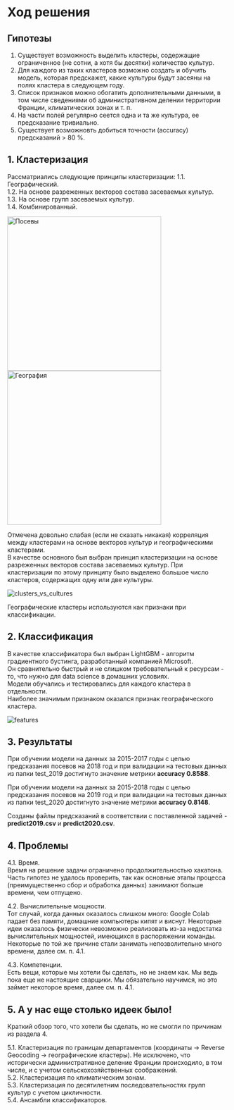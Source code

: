 # Ход решения
## Гипотезы
1. Существует возможность выделить кластеры, содержащие ограниченное (не сотни, а хотя бы десятки) количество культур.
2. Для каждого из таких кластеров возможно создать и обучить модель, которая предскажет, какие культуры будут засеяны на полях кластера в следующем году.
3. Список признаков можно обогатить дополнительными данными, в том числе сведениями об административном делении территории Франции, климатических зонах и т. п.
4. На части полей регулярно сеется одна и та же культура, ее предсказание тривиально.
5. Существует возможновть добиться точности (accuracy) предсказаний > 80 %.

## 1. Кластеризация
Рассматриались следующие принципы кластеризации:
1.1. Географический.<br>
1.2. На основе разреженных векторов состава засеваемых культур.<br>
1.3. На основе групп засеваемых культур.<br>
1.4. Комбинированный.

<p align="left">
  <img src="https://user-images.githubusercontent.com/11871192/111023406-f373c000-83e9-11eb-9f44-3fa3f1da8ef0.png" width="350" title="Посевы">
  <img src="https://user-images.githubusercontent.com/11871192/111023407-f4a4ed00-83e9-11eb-9dd2-ee4ce716ee7c.png" width="350" title="География">
</p>

Отмечена довольно слабая (если не сказать никакая) корреляция между кластерами на основе векторов культур и географическими кластерами.<br>
В качестве основного был выбран принцип кластеризации на основе разреженных векторов состава засеваемых культур. При кластеризации по этому принципу было выделено большое число кластеров, содержащих одну или две культуры.

![clusters_vs_cultures](https://user-images.githubusercontent.com/11871192/111024451-e6f26600-83ef-11eb-971a-96b15e487836.png)

Географические кластеры используются как признаки при классификации.

## 2. Классификация

В качестве классификатора был выбран LightGBM - алгоритм градиентного бустинга, разработанный компанией Microsoft.<br>
Он сравнительно быстрый и не слишком требовательный к ресурсам - то, что нужно для data science в домашних условиях.<br>
Модели обучались и тестировались для каждого кластера в отдельности.<br>
Наиболее значимым признаком оказался признак географического кластера.<br>

![features](https://user-images.githubusercontent.com/11871192/111024436-d9d57700-83ef-11eb-811f-cc7d391f15ce.png)

## 3. Результаты

При обучении модели на данных за 2015-2017 годы с целью предсказания посевов на 2018 год и при валидации на тестовых данных из папки test_2019 достигнуто значение метрики **accuracy 0.8588**.<br>

При обучении модели на данных за 2015-2018 годы с целью предсказания посевов на 2019 год и при валидации на тестовых данных из папки test_2020 достигнуто значение метрики **accuracy 0.8148**.

Созданы файлы предсказаний в соответствии с поставленной задачей - **predict2019.csv** и **predict2020.csv**.

## 4. Проблемы
4.1. Время.<br>
Время на решение задачи ограничено продолжительностью хакатона. Часть гипотез не удалось проверить, так как основные этапы процесса (преимущественно сбор и обработка данных) занимают больше времени, чем отпущено.

4.2. Вычислительные мощности.<br>
Тот случай, когда данных оказалось слишком много: Google Colab падает без памяти, домашние компьютеры кипят и виснут. Некоторые идеи оказалось физически невозможно реализовать из-за недостатка вычислительных мощностей, имеющихся в распоряжении команды. Некоторые по той же причине стали занимать непозволительно много времени, далее см. п. 4.1.

4.3. Компетенции.<br>
Есть вещи, которые мы хотели бы сделать, но не знаем как. Мы ведь пока еще не настоящие сварщики. Мы обязательно научимся, но это займет некоторое время, далее см. п. 4.1.

## 5. А у нас еще столько идеек было!
Краткий обзор того, что хотели бы сделать, но не смогли по причинам из раздела 4.

5.1. Кластеризация по границам департаментов (координаты -> Reverse Geocoding -> географические кластеры). Не исключено, что исторически административное деление Франции происходило, в том числе, и с учетом сельскохозяйственных соображений.<br>
5.2. Кластеризация по климатическим зонам.<br>
5.3. Кластеризация по десятилетним последовательностях групп культур с учетом цикличности.<br>
5.4. Ансамбли классификаторов.
